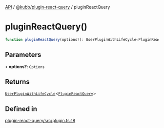 [API](../../../packages.md) / [@kubb/plugin-react-query](../index.md) / pluginReactQuery

# pluginReactQuery()

```ts
function pluginReactQuery(options?): UserPluginWithLifeCycle<PluginReactQuery>
```

## Parameters

• **options?**: `Options`

## Returns

[`UserPluginWithLifeCycle`](../../core/type-aliases/UserPluginWithLifeCycle.md)\<[`PluginReactQuery`](../type-aliases/PluginReactQuery.md)\>

## Defined in

[plugin-react-query/src/plugin.ts:18](https://github.com/kubb-project/kubb/blob/ff80665146ae086e044807d0072fda660e72e1fd/packages/plugin-react-query/src/plugin.ts#L18)
